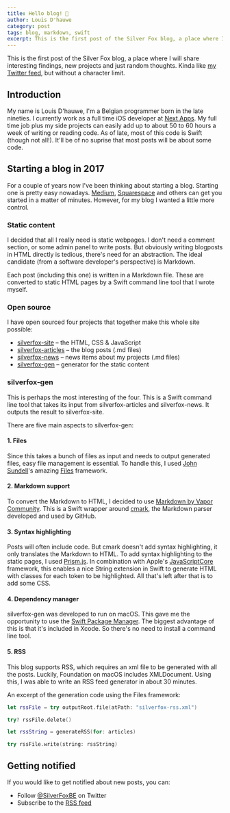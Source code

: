 ```yaml
---
title: Hello blog! 🚀
author: Louis D'hauwe
category: post
tags: blog, markdown, swift
excerpt: This is the first post of the Silver Fox blog, a place where I will share interesting findings, new projects and just random thoughts.
---
```

<p>
This is the first post of the Silver Fox blog, a place where I will share interesting findings, new projects and just random thoughts. Kinda like <a href="https://twitter.com/LouisDhauwe">my Twitter feed</a>, but without a character limit.
</p>

## Introduction
My name is Louis D'hauwe, I'm a Belgian programmer born in the late nineties. I currently work as a full time iOS developer at [Next Apps](http://www.nextapps.be). My full time job plus my side projects can easily add up to about 50 to 60 hours a week of writing or reading code. As of late, most of this code is Swift (though not all!). It'll be of no suprise that most posts will be about some code.

## Starting a blog in 2017
For a couple of years now I've been thinking about starting a blog. Starting one is pretty easy nowadays. [Medium](https://medium.com), [Squarespace](https://www.squarespace.com) and others can get you started in a matter of minutes. However, for my blog I wanted a little more control.

### Static content
I decided that all I really need is static webpages. I don't need a comment section, or some admin panel to write posts. But obviously writing blogposts in HTML directly is tedious, there's need for an abstraction. The ideal candidate (from a software developer's perspective) is Markdown.

Each post (including this one) is written in a Markdown file. These are converted to static HTML pages by a Swift command line tool that I wrote myself. 

### Open source
I have open sourced four projects that together make this whole site possible:

* [silverfox-site](https://github.com/louisdh/silverfox-site) – the HTML, CSS & JavaScript
* [silverfox-articles](https://github.com/louisdh/silverfox-articles) – the blog posts (.md files)
* [silverfox-news](https://github.com/louisdh/silverfox-news) – news items about my projects (.md files)
* [silverfox-gen](https://github.com/louisdh/silverfox-gen) – generator for the static content

### silverfox-gen
This is perhaps the most interesting of the four. This is a Swift command line tool that takes its input from silverfox-articles and silverfox-news. It outputs the result to silverfox-site.

There are five main aspects to silverfox-gen:
#### 1. Files
Since this takes a bunch of files as input and needs to output generated files, easy file management is essential. To handle this, I used [John Sundell](https://twitter.com/johnsundell)'s amazing [Files](https://github.com/JohnSundell/Files) framework.

#### 2. Markdown support
To convert the Markdown to HTML, I decided to use [Markdown by Vapor Community](https://github.com/vapor-community/markdown). This is a Swift wrapper around [cmark](https://github.com/github/cmark), the Markdown parser developed and used by GitHub.

#### 3. Syntax highlighting
Posts will often include code. But cmark doesn't add syntax highlighting, it only translates the Markdown to HTML. To add syntax highlighting to the static pages, I used [Prism.js](http://prismjs.com). In combination with Apple's [JavaScriptCore](https://developer.apple.com/reference/javascriptcore) framework, this enables a nice String extension in Swift to generate HTML with classes for each token to be highlighted. All that's left after that is to add some CSS.

#### 4. Dependency manager 
silverfox-gen was developed to run on macOS. This gave me the opportunity to use the [Swift Package Manager](https://swift.org/package-manager/). The biggest advantage of this is that it's included in Xcode. So there's no need to install a command line tool.

#### 5. RSS 
This blog supports RSS, which requires an xml file to be generated with all the posts. Luckily, Foundation on macOS includes XMLDocument. Using this, I was able to write an RSS feed generator in about 30 minutes. 

An excerpt of the generation code using the Files framework:

```swift
let rssFile = try outputRoot.file(atPath: "silverfox-rss.xml")

try? rssFile.delete()

let rssString = generateRSS(for: articles)

try rssFile.write(string: rssString)
```


## Getting notified
If you would like to get notified about new posts, you can:

* Follow [@SilverFoxBE](https://twitter.com/SilverFoxBE) on Twitter
* Subscribe to the [RSS feed](http://silverfox.be/silverfox-rss.xml)